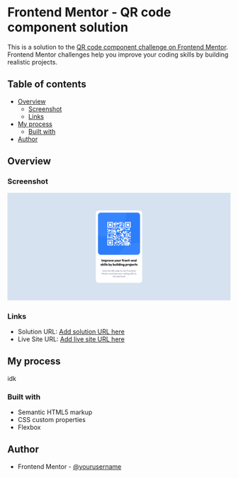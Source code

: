 # Frontend Mentor - QR code component solution

This is a solution to the [QR code component challenge on Frontend Mentor](https://www.frontendmentor.io/challenges/qr-code-component-iux_sIO_H). Frontend Mentor challenges help you improve your coding skills by building realistic projects.

## Table of contents

- [Overview](#overview)
  - [Screenshot](#screenshot)
  - [Links](#links)
- [My process](#my-process)
  - [Built with](#built-with)
- [Author](#author)

## Overview

### Screenshot

![](./screenshot.png)

### Links

- Solution URL: [Add solution URL here](https://github.com/saciinol/qr-code)
- Live Site URL: [Add live site URL here](https://saciinol.github.io/qr-code/)

## My process

idk

### Built with

- Semantic HTML5 markup
- CSS custom properties
- Flexbox

## Author

- Frontend Mentor - [@yourusername](https://www.frontendmentor.io/profile/saciinol)